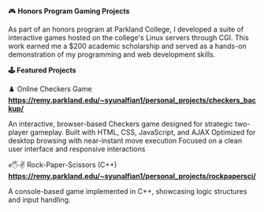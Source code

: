 🎮 **Honors Program Gaming Projects**

As part of an honors program at Parkland College, I developed a suite of interactive games hosted on the college's Linux servers through CGI. This work earned me a $200 academic scholarship and served as a hands-on demonstration of my programming and web development skills.

**🕹️ Featured Projects**

♟️ Online Checkers Game **https://remy.parkland.edu/~syunalfian1/personal_projects/checkers_backup/**

An interactive, browser-based Checkers game designed for strategic two-player gameplay.
Built with HTML, CSS, JavaScript, and AJAX
Optimized for desktop browsing with near-instant move execution
Focused on a clean user interface and responsive interactions

✊🖐✌️ Rock-Paper-Scissors (C++) **https://remy.parkland.edu/~syunalfian1/personal_projects/rockpapersci/**

A console-based game implemented in C++, showcasing logic structures and input handling.
